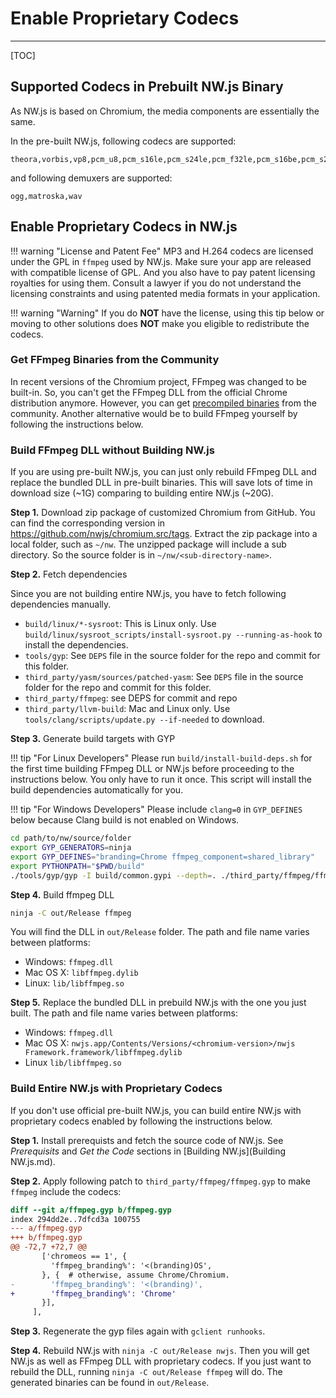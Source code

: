 # Enable Proprietary Codecs
---

[TOC]

## Supported Codecs in Prebuilt NW.js Binary

As NW.js is based on Chromium, the media components are essentially the same.

In the pre-built NW.js, following codecs are supported:

```none
theora,vorbis,vp8,pcm_u8,pcm_s16le,pcm_s24le,pcm_f32le,pcm_s16be,pcm_s24be
```

and following demuxers are supported:

```none
ogg,matroska,wav
```

## Enable Proprietary Codecs in NW.js

!!! warning "License and Patent Fee"
    MP3 and H.264 codecs are licensed under the GPL in `ffmpeg` used by NW.js. Make sure your app are released with compatible license of GPL. And you also have to pay patent licensing royalties for using them. Consult a lawyer if you do not understand the licensing constraints and using patented media formats in your application.

!!! warning "Warning"
    If you do **NOT** have the license, using this tip below or moving to other solutions does **NOT** make you eligible to redistribute the codecs.

### Get FFmpeg Binaries from the Community

In recent versions of the Chromium project, FFmpeg was changed to be built-in. So, you can't get the FFmpeg DLL from the official Chrome distribution anymore. However, you can get [precompiled binaries](https://github.com/iteufel/nwjs-ffmpeg-prebuilt/releases) from the community. Another alternative would be to build FFmpeg yourself by following the instructions below.

### Build FFmpeg DLL without Building NW.js

If you are using pre-built NW.js, you can just only rebuild FFmpeg DLL and replace the bundled DLL in pre-built binaries. This will save lots of time in download size (~1G) comparing to building entire NW.js (~20G).

**Step 1.** Download zip package of customized Chromium from GitHub. You can find the corresponding version in https://github.com/nwjs/chromium.src/tags. Extract the zip package into a local folder, such as `~/nw`. The unzipped package will include a sub directory. So the source folder is in `~/nw/<sub-directory-name>`.

**Step 2.** Fetch dependencies

Since you are not building entire NW.js, you have to fetch following dependencies manually.

* `build/linux/*-sysroot`: This is Linux only. Use `build/linux/sysroot_scripts/install-sysroot.py --running-as-hook` to install the dependencies.
* `tools/gyp`: See `DEPS` file in the source folder for the repo and commit for this folder.
* `third_party/yasm/sources/patched-yasm`: See `DEPS` file in the source folder for the repo and commit for this folder.
* `third_party/ffmpeg`: see DEPS for commit and repo
* `third_party/llvm-build`: Mac and Linux only. Use `tools/clang/scripts/update.py --if-needed` to download.

**Step 3.** Generate build targets with GYP

!!! tip "For Linux Developers"
    Please run `build/install-build-deps.sh` for the first time building FFmpeg DLL or NW.js before proceeding to the instructions below. You only have to run it once. This script will install the build dependencies automatically for you.

!!! tip "For Windows Developers"
    Please include `clang=0` in `GYP_DEFINES` below because Clang build is not enabled on Windows.

```bash
cd path/to/nw/source/folder
export GYP_GENERATORS=ninja
export GYP_DEFINES="branding=Chrome ffmpeg_component=shared_library"
export PYTHONPATH="$PWD/build"
./tools/gyp/gyp -I build/common.gypi --depth=. ./third_party/ffmpeg/ffmpeg.gyp
```

**Step 4.** Build ffmpeg DLL

```bash
ninja -C out/Release ffmpeg
```

You will find the DLL in `out/Release` folder. The path and file name varies between platforms:

* Windows: `ffmpeg.dll`
* Mac OS X: `libffmpeg.dylib`
* Linux: `lib/libffmpeg.so`

**Step 5.** Replace the bundled DLL in prebuild NW.js with the one you just built. The path and file name varies between platforms:

* Windows: `ffmpeg.dll`
* Mac OS X: `nwjs.app/Contents/Versions/<chromium-version>/nwjs Framework.framework/libffmpeg.dylib`
* Linux `lib/libffmpeg.so`

### Build Entire NW.js with Proprietary Codecs

If you don't use official pre-built NW.js, you can build entire NW.js with proprietary codecs enabled by following the instructions below.

**Step 1.** Install prerequists and fetch the source code of NW.js. See *Prerequisits* and *Get the Code* sections in [Building NW.js](Building NW.js.md).

**Step 2.** Apply following patch to `third_party/ffmpeg/ffmpeg.gyp` to make `ffmpeg` include the codecs:
```diff
diff --git a/ffmpeg.gyp b/ffmpeg.gyp                   
index 294dd2e..7dfcd3a 100755                          
--- a/ffmpeg.gyp
+++ b/ffmpeg.gyp
@@ -72,7 +72,7 @@ 
       ['chromeos == 1', {
         'ffmpeg_branding%': '<(branding)OS',
       }, {  # otherwise, assume Chrome/Chromium.
-        'ffmpeg_branding%': '<(branding)',
+        'ffmpeg_branding%': 'Chrome'
       }],
     ],
```

**Step 3.** Regenerate the gyp files again with `gclient runhooks`.

**Step 4.** Rebuild NW.js with `ninja -C out/Release nwjs`. Then you will get NW.js as well as FFmpeg DLL with proprietary codecs. If you just want to rebuild the DLL, running `ninja -C out/Release ffmpeg` will do. The generated binaries can be found in `out/Release`.
